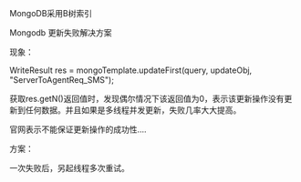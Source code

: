MongoDB采用B树索引

Mongodb 更新失败解决方案

现象：

WriteResult res = mongoTemplate.updateFirst(query, updateObj, "ServerToAgentReq_SMS");

获取res.getN()返回值时，发现偶尔情况下该返回值为0，表示该更新操作没有更新到任何数据。并且如果是多线程并发更新，失败几率大大提高。

官网表示不能保证更新操作的成功性....

方案：

一次失败后，另起线程多次重试。